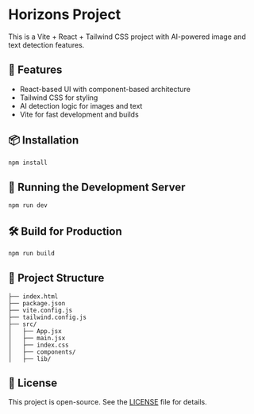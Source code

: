 # Horizons Project

This is a Vite + React + Tailwind CSS project with AI-powered image and text detection features.

## 🚀 Features
- React-based UI with component-based architecture
- Tailwind CSS for styling
- AI detection logic for images and text
- Vite for fast development and builds

## 📦 Installation

```bash
npm install
```

## 🧪 Running the Development Server

```bash
npm run dev
```

## 🛠 Build for Production

```bash
npm run build
```

## 📁 Project Structure

```
├── index.html
├── package.json
├── vite.config.js
├── tailwind.config.js
├── src/
│   ├── App.jsx
│   ├── main.jsx
│   ├── index.css
│   ├── components/
│   ├── lib/
```

## 📄 License

This project is open-source. See the [LICENSE](LICENSE) file for details.
